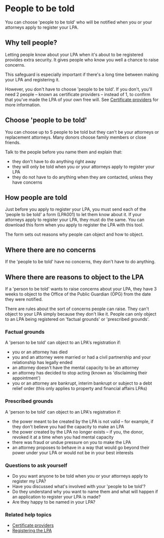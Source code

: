 # People to be told

You can choose 'people to be told' who will be notified when you or your attorneys apply to register your LPA.

## Why tell people?

Letting people know about your LPA when it's about to be registered provides extra security. It gives people who know you well a chance to raise concerns.

This safeguard is especially important if there's a long time between making your LPA and registering it.

However, you don't have to choose 'people to be told'. If you don't, you'll need 2 people – known as certificate providers – instead of 1, to confirm that you've made the LPA of your own free will. See [Certificate providers](/help/#topic-certificate-providers) for more information.

## Choose 'people to be told'

You can choose up to 5 people to be told but they can't be your attorneys or replacement attorneys. Many donors choose family members or close friends.

Talk to the people before you name them and explain that:

* they don't have to do anything right away
* they will only be told when you or your attorneys apply to register your LPA
* they do not have to do anything when they are contacted, unless they have concerns

## How people are told

Just before you apply to register your LPA, you must send each of the 'people to be told' a form (LPA001) to let them know about it. If your attorneys apply to register your LPA, they must do the same. You can download this form when you apply to register the LPA with this tool.

The form sets out reasons why people can object and how to object.

## Where there are no concerns

If the 'people to be told' have no concerns, they don't have to do anything.

## Where there are reasons to object to the LPA

If a 'person to be told' wants to raise concerns about your LPA, they have 3 weeks to object to the Office of the Public Guardian (OPG) from the date they were notified.

There are rules about the sort of concerns people can raise. They can't object to your LPA simply because they don't like it. People can only object to an LPA being registered on 'factual grounds' or 'prescribed grounds'.

### Factual grounds

A 'person to be told' can object to an LPA's registration if:

* you or an attorney has died
* you and an attorney were married or had a civil partnership and your relationship has legally ended
* an attorney doesn't have the mental capacity to be an attorney
* an attorney has decided to stop acting (known as 'disclaiming their appointment')
* you or an attorney are bankrupt, interim bankrupt or subject to a debt relief order (this only applies to property and financial affairs LPAs)


### Prescribed grounds

A 'person to be told' can object to an LPA's registration if:

* the power meant to be created by the LPA is not valid – for example, if they don't believe you had the capacity to make an LPA
* the power created by the LPA no longer exists – if you, the donor, revoked it at a time when you had mental capacity
* there was fraud or undue pressure on you to make the LPA
* an attorney proposes to behave in a way that would go beyond their power under your LPA or would not be in your best interests

### Questions to ask yourself

* Do you want anyone to be told when you or your attorneys apply to register my LPA?
* Have you discussed what's involved with your 'people to be told'?
* Do they understand why you want to name them and what will happen if an application to register your LPA is made?
* Are they happy to be named in your LPA?

### Related help topics
* [Certificate providers](/help/#topic-certificate-providers)
* [Registering the LPA](/help/#topic-registering-the-lpa)
